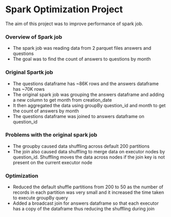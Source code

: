 # Spark Optimization Project

The aim of this project was to improve performance of spark job.

### Overview of Spark job
- The spark job was reading data from 2 parquet files answers and questions
- The goal was to find the count of answers to questions by month

### Original Spartk job
- The questions dataframe has ~86K rows and the answers dataframe has ~70K rows
- The original spark job was grouping the answers dataframe and adding a new column to get month from creation_date
- It then aggregated the data using groupBy question_id and month to get the count of answers by month
- The questions dataframe was joined to answers dataframe on question_id

### Problems with the original spark job
- The groupby caused data shuffling across default 200 partitions
- The join also caused data shuffling to merge data on executor nodes by question_id. Shuffling moves the data across nodes if the join key is not present on the current executor node

### Optimization
- Reduced the default shuffle partitions from 200 to 50 as the number of records in each partition was very small and it increased the time taken to execute groupBy query
- Added a broadcast join for answers dataframe so that each executor has a copy of the dataframe thus reducing the shuffling during join
